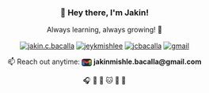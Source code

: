 <h3 align="center">🌱 Hey there, I'm Jakin!</h3>
<p align="center">Always learning, always growing! 🚀</p>

<p align="center">
<a href="https://web.facebook.com/jakin.c.bacalla/" target="blank"><img align="center" src="https://raw.githubusercontent.com/rahuldkjain/github-profile-readme-generator/master/src/images/icons/Social/facebook.svg" alt="jakin.c.bacalla" height="15" width="20" /></a>
<a href="https://github.com/jeykmishlee/jeykmishlee" target="blank"><img align="center" src="https://raw.githubusercontent.com/rahuldkjain/github-profile-readme-generator/master/src/images/icons/Social/github.svg" alt="jeykmishlee" height="15" width="20" /></a>
<a href="https://www.linkedin.com/in/jcbacalla/" target="blank"><img align="center" src="https://raw.githubusercontent.com/rahuldkjain/github-profile-readme-generator/master/src/images/icons/Social/linked-in-alt.svg" alt="jcbacalla" height="15" width="20" /></a>
<a href="mailto:jakinmishle.bacalla@gmail.com" target="blank"><img align="center" src="https://raw.githubusercontent.com/rahuldkjain/github-profile-readme-generator/master/src/images/icons/Social/google.svg" alt="gmail" height="15" width="20" /></a>
</p>

<p align="center">📫 Reach out anytime: <a href="mailto:jakinmishle.bacalla@gmail.com"><img align="center" src="https://raw.githubusercontent.com/tandpfun/skill-icons/main/icons/Gmail-Dark.svg" alt="gmail" height="15" width="20" /></a> <b>jakinmishle.bacalla@gmail.com</b></p>

<p align="center">🎧 🎾 🎨 🐱 🌸 🎐</p>

